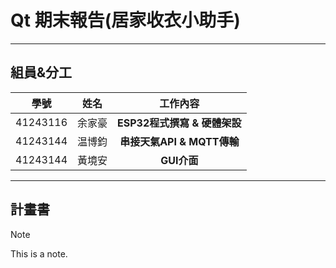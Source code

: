 # Qt 期末報告(居家收衣小助手)
---
## 組員&分工

| 學號  | 姓名 | **工作內容** |
| :--: | :--: | :--: |
| 41243116  | 余家豪 | **ESP32程式撰寫 & 硬體架設** |
| 41243144  | 温博鈞 | **串接天氣API & MQTT傳輸** |
| 41243144  | 黃境安 | **GUI介面** |

---

## 計畫書

> [!NOTE]
> This is a note.
